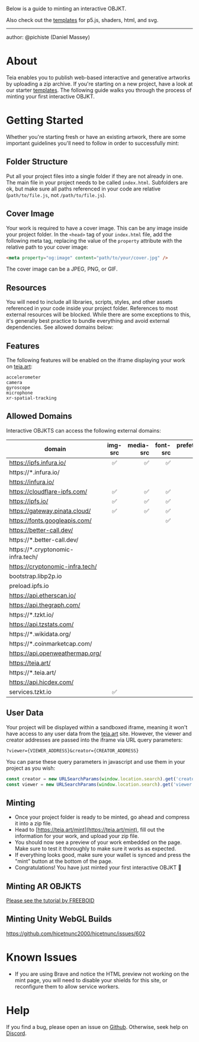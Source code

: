 Below is a guide to minting an interactive OBJKT.

Also check out the [templates](https://github.com/teia-community/teia-ui/tree/develop/templates) for p5.js, shaders, html, and svg.


***

author: @pichiste (Daniel Massey)

# About

Teia enables you to publish web-based interactive and generative artworks by uploading a zip archive. If you're starting on a new project, have a look at our starter [templates](https://github.com/teia-community/teia-ui/tree/main/templates). The following guide walks you through the process of minting your first interactive OBJKT.

# Getting Started

Whether you're starting fresh or have an existing artwork, there are some important guidelines you'll need to follow in order to successfully mint:

## Folder Structure

Put all your project files into a single folder if they are not already in one. The main file in your project needs to be called `index.html`. Subfolders are ok, but make sure all paths referenced in your code are relative (`path/to/file.js`, not `/path/to/file.js`).

## Cover Image

Your work is required to have a cover image. This can be any image inside your project folder. In the `<head>` tag of your `index.html` file, add the following meta tag, replacing the value of the `property` attribute with the relative path to your cover image:

```html
<meta property="og:image" content="path/to/your/cover.jpg" />
```

The cover image can be a JPEG, PNG, or GIF.

## Resources

You will need to include all libraries, scripts, styles, and other assets referenced in your code inside your project folder. References to most external resources will  be blocked. While there are some exceptions to this, it's generally best practice to bundle everything and avoid external dependencies. See allowed domains below:

## Features

The following features will be enabled on the iframe displaying your work on [teia.art](https://teia.art):
```
accelerometer
camera
gyroscope
microphone
xr-spatial-tracking
```

## Allowed Domains
Interactive OBJKTS can access the following external domains:

| domain        | img-src | media-src | font-src | prefetch-src | connect-src |
| ------------- |:-------------:| -----:| -----:| -----:| -----:|
| https://ipfs.infura.io/ | ✅ | ✅ | ✅ | ✅ |
| https://*.infura.io/ | | | | ✅ |
| https://infura.io/ | | | | ✅ |
| https://cloudflare-ipfs.com/ | ✅ | ✅ | ✅ | ✅ |
| https://ipfs.io/ | ✅ | ✅ | ✅ | ✅ |
| https://gateway.pinata.cloud/ | ✅ | ✅ | ✅ | ✅ |
| https://fonts.googleapis.com/ | | | ✅ | ✅ |
| https://better-call.dev/ | | | | | ✅ |
| https://*.better-call.dev/ | | | | | ✅ |
| https://*.cryptonomic-infra.tech/ | | | | | ✅ |
| https://cryptonomic-infra.tech/ | | | | | ✅ |
| bootstrap.libp2p.io | | | | | ✅ |
| preload.ipfs.io | | | | | ✅ |
| https://api.etherscan.io/ | | | | | ✅ |
| https://api.thegraph.com/ | | | | | ✅ |
| https://*.tzkt.io/ | | | | | ✅ |
| https://api.tzstats.com/ | | | | | ✅ |
| https://*.wikidata.org/ | | | | | ✅ |
| https://*.coinmarketcap.com/ | | | | | ✅ |
| https://api.openweathermap.org/ | | | | | ✅ |
| https://teia.art/ | | | | | ✅ |
| https://*.teia.art/ | | | | | ✅ |
| https://api.hicdex.com/ | | | | | ✅ |
| services.tzkt.io |✅ | | | |  |
## User Data

Your project will be displayed within a sandboxed iframe, meaning it won't have access to any user data from the [teia.art](http://teia.art) site. However, the viewer and creator addresses are passed into the iframe via URL query parameters:

```
?viewer={VIEWER_ADDRESS}&creator={CREATOR_ADDRESS}
```

You can parse these query parameters in javascript and use them in your project as you wish:

```jsx
const creator = new URLSearchParams(window.location.search).get('creator')
const viewer = new URLSearchParams(window.location.search).get('viewer')
```

## Minting

- Once your project folder is ready to be minted, go ahead and compress it into a zip file.
- Head to [https://teia.art/mint](https://teia.art/mint), fill out the information for your work, and upload your zip file.
- You should now see a preview of your work embedded on the page. Make sure to test it thoroughly to make sure it works as expected.
- If everything looks good, make sure your wallet is synced and press the "mint" button at the bottom of the page.
- Congratulations! You have just minted your first interactive OBJKT 🎉

## Minting AR OBJKTS
[Please see the tutorial by FREEBOID](http://www.freeboid.com/xrobjkts-at-hen/)

## Minting Unity WebGL Builds
https://github.com/hicetnunc2000/hicetnunc/issues/602

# Known Issues

- If you are using Brave and notice the HTML preview not working on the mint page, you will need to disable your shields for this site, or reconfigure them to allow service workers.

# Help

If you find a bug, please open an issue on [Github](https://github.com/teia-community/teia-ui/issues). Otherwise, seek help on [Discord](https://discord.com/invite/jKNy6PynPK).